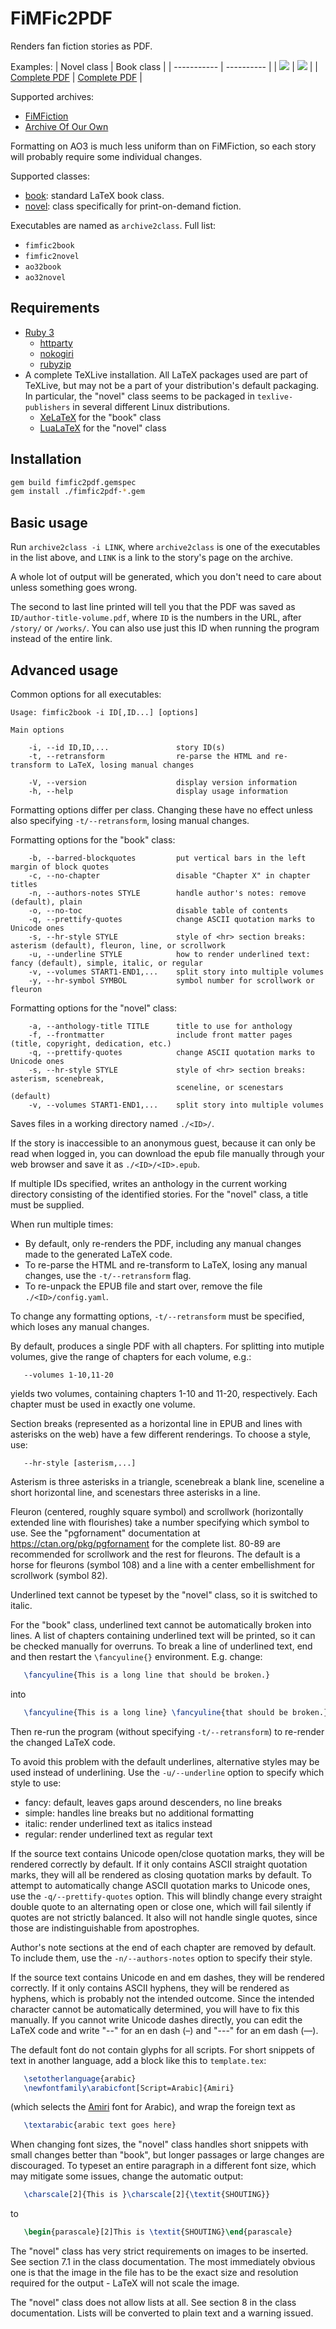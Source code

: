 # FiMFic2PDF

Renders fan fiction stories as PDF.

Examples:
| Novel class | Book class |
| ----------- | ---------- |
| ![](examples/novel.png) | ![](examples/book.png) |
| [Complete PDF](examples/novel.pdf) | [Complete PDF](examples/book.pdf) |

Supported archives:
* [FiMFiction](https://www.fimfiction.net/)
* [Archive Of Our Own](https://archiveofourown.org/)

Formatting on AO3 is much less uniform than on FiMFiction, so each
story will probably require some individual changes.

Supported classes:

* [book](https://ctan.org/pkg/book): standard LaTeX book class.
* [novel](https://ctan.org/pkg/novel): class specifically for
  print-on-demand fiction.

Executables are named as `archive2class`. Full list:
* `fimfic2book`
* `fimfic2novel`
* `ao32book`
* `ao32novel`

## Requirements

* [Ruby 3](https://www.ruby-lang.org/en/)
  * [httparty](https://www.johnnunemaker.com/httparty/)
  * [nokogiri](https://nokogiri.org/)
  * [rubyzip](https://rubygems.org/gems/rubyzip)
* A complete TeXLive installation. All LaTeX packages used are part of
  TeXLive, but may not be a part of your distribution's default
  packaging. In particular, the "novel" class seems to be packaged in
  `texlive-publishers` in several different Linux distributions.
  * [XeLaTeX](https://ctan.org/pkg/xetex) for the "book" class
  * [LuaLaTeX](http://luatex.org/) for the "novel" class

## Installation

```sh
gem build fimfic2pdf.gemspec
gem install ./fimfic2pdf-*.gem
```

## Basic usage

Run `archive2class -i LINK`, where `archive2class` is one of the
executables in the list above, and `LINK` is a link to the story's
page on the archive.

A whole lot of output will be generated, which you don't need to care
about unless something goes wrong.

The second to last line printed will tell you that the PDF was saved
as `ID/author-title-volume.pdf`, where `ID` is the numbers in the URL,
after `/story/` or `/works/`. You can also use just this ID when
running the program instead of the entire link.

## Advanced usage

Common options for all executables:

```
Usage: fimfic2book -i ID[,ID...] [options]

Main options

    -i, --id ID,ID,...               story ID(s)
    -t, --retransform                re-parse the HTML and re-transform to LaTeX, losing manual changes

    -V, --version                    display version information
    -h, --help                       display usage information
```

Formatting options differ per class. Changing these have no effect
unless also specifying `-t/--retransform`, losing manual changes.

Formatting options for the "book" class:
```
    -b, --barred-blockquotes         put vertical bars in the left margin of block quotes
    -c, --no-chapter                 disable "Chapter X" in chapter titles
    -n, --authors-notes STYLE        handle author's notes: remove (default), plain
    -o, --no-toc                     disable table of contents
    -q, --prettify-quotes            change ASCII quotation marks to Unicode ones
    -s, --hr-style STYLE             style of <hr> section breaks: asterism (default), fleuron, line, or scrollwork
    -u, --underline STYLE            how to render underlined text: fancy (default), simple, italic, or regular
    -v, --volumes START1-END1,...    split story into multiple volumes
    -y, --hr-symbol SYMBOL           symbol number for scrollwork or fleuron
```

Formatting options for the "novel" class:
```
    -a, --anthology-title TITLE      title to use for anthology
    -f, --frontmatter                include front matter pages (title, copyright, dedication, etc.)
    -q, --prettify-quotes            change ASCII quotation marks to Unicode ones
    -s, --hr-style STYLE             style of <hr> section breaks: asterism, scenebreak,
                                     sceneline, or scenestars (default)
    -v, --volumes START1-END1,...    split story into multiple volumes
```

Saves files in a working directory named `./<ID>/`.

If the story is inaccessible to an anonymous guest, because it can
only be read when logged in, you can download the epub file manually
through your web browser and save it as `./<ID>/<ID>.epub`.

If multiple IDs specified, writes an anthology in the current working
directory consisting of the identified stories. For the "novel" class,
a title must be supplied.

When run multiple times:

* By default, only re-renders the PDF, including any manual changes
  made to the generated LaTeX code.
* To re-parse the HTML and re-transform to LaTeX, losing any manual
  changes, use the `-t/--retransform` flag.
* To re-unpack the EPUB file and start over, remove the file
  `./<ID>/config.yaml`.

To change any formatting options, `-t/--retransform` must be
specified, which loses any manual changes.

By default, produces a single PDF with all chapters. For splitting
into mutiple volumes, give the range of chapters for each volume,
e.g.:
```
   --volumes 1-10,11-20
```
yields two volumes, containing chapters 1-10 and 11-20, respectively.
Each chapter must be used in exactly one volume.

Section breaks (represented as a horizontal line in EPUB and lines
with asterisks on the web) have a few different renderings. To choose
a style, use:
```
   --hr-style [asterism,...]
```

Asterism is three asterisks in a triangle, scenebreak a blank line,
sceneline a short horizontal line, and scenestars three asterisks in a
line.

Fleuron (centered, roughly square symbol) and scrollwork (horizontally
extended line with flourishes) take a number specifying which symbol
to use. See the "pgfornament" documentation at
https://ctan.org/pkg/pgfornament for the complete list. 80-89 are
recommended for scrollwork and the rest for fleurons. The default is a
horse for fleurons (symbol 108) and a line with a center embellishment
for scrollwork (symbol 82).

Underlined text cannot be typeset by the "novel" class, so it is
switched to italic.

For the "book" class, underlined text cannot be automatically broken
into lines. A list of chapters containing underlined text will be
printed, so it can be checked manually for overruns. To break a line
of underlined text, end and then restart the `\fancyuline{}`
environment. E.g. change:
```latex
   \fancyuline{This is a long line that should be broken.}
```
into
```latex
   \fancyuline{This is a long line} \fancyuline{that should be broken.}
```
Then re-run the program (without specifying `-t/--retransform`) to
re-render the changed LaTeX code.

To avoid this problem with the default underlines, alternative styles
may be used instead of underlining. Use the `-u/--underline` option to
specify which style to use:

* fancy: default, leaves gaps around descenders, no line breaks
* simple: handles line breaks but no additional formatting
* italic: render underlined text as italics instead
* regular: render underlined text as regular text

If the source text contains Unicode open/close quotation marks, they
will be rendered correctly by default. If it only contains ASCII
straight quotation marks, they will all be rendered as closing
quotation marks by default. To attempt to automatically change ASCII
quotation marks to Unicode ones, use the `-q/--prettify-quotes`
option. This will blindly change every straight double quote to an
alternating open or close one, which will fail silently if quotes are
not strictly balanced. It also will not handle single quotes, since
those are indistinguishable from apostrophes.

Author's note sections at the end of each chapter are removed by
default. To include them, use the `-n/--authors-notes` option to
specify their style.

If the source text contains Unicode en and em dashes, they will be
rendered correctly. If it only contains ASCII hyphens, they will be
rendered as hyphens, which is probably not the intended outcome. Since
the intended character cannot be automatically determined, you will
have to fix this manually. If you cannot write Unicode dashes
directly, you can edit the LaTeX code and write "--" for an en dash
(–) and "---" for an em dash (—).

The default font do not contain glyphs for all scripts. For short
snippets of text in another language, add a block like this to
`template.tex`:
```latex
   \setotherlanguage{arabic}
   \newfontfamily\arabicfont[Script=Arabic]{Amiri}
```
(which selects the [Amiri](https://fonts.google.com/specimen/Amiri)
font for Arabic), and wrap the foreign text as
```latex
   \textarabic{arabic text goes here}
```

When changing font sizes, the "novel" class handles short snippets
with small changes better than "book", but longer passages or large
changes are discouraged. To typeset an entire paragraph in a different
font size, which may mitigate some issues, change the automatic
output:
```latex
   \charscale[2]{This is }\charscale[2]{\textit{SHOUTING}}
```
to
```latex
   \begin{parascale}[2]This is \textit{SHOUTING}\end{parascale}
```

The "novel" class has very strict requirements on images to be
inserted. See section 7.1 in the class documentation. The most
immediately obvious one is that the image in the file has to be the
exact size and resolution required for the output - LaTeX will not
scale the image.

The "novel" class does not allow lists at all. See section 8 in the
class documentation. Lists will be converted to plain text and a
warning issued.
